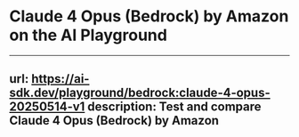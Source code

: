 # Claude 4 Opus (Bedrock) by Amazon on the AI Playground


---
url: https://ai-sdk.dev/playground/bedrock:claude-4-opus-20250514-v1
description: Test and compare Claude 4 Opus (Bedrock) by Amazon
---
